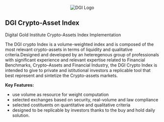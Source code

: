<p align="center">
  <img src="https://dgi.io/img/logo/dgi-logo.svg?raw=true" alt="DGI Logo"/>
</p>


## DGI Crypto-Asset Index

Digital Gold Institute Crypto-Assets Index Implementation

The DGI crypto Index is a volume-weighted index and is composed of the most relevant crypto-assets in terms of liquidity and qualitative criteria.Designed and developed by an heteregenous group of professionals with significant experience and relevant expertise related to Financial Benchmarks, Crypto–Assets and Financial Industry,  the DGI Crypto Index is intended to give to private and istitutional investors a replicable tool that best represent and sintetize the Crypto-assets markets.

**Key Features:**

* use volume as resource for weight computation
* selected exchanges based on security, real-volume and law compliance
* selected costituents on quantitative and qualitative criteria
* designed to be replicable by investors thanks to the buy and hold daily solution.